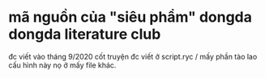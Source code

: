 # mã nguồn của "siêu phẩm" dongda dongda literature club
đc viết vào tháng 9/2020
cốt truyện đc viết ở script.ryc / mấy phần tào lao cấu hình này nọ ở mấy file khác.

